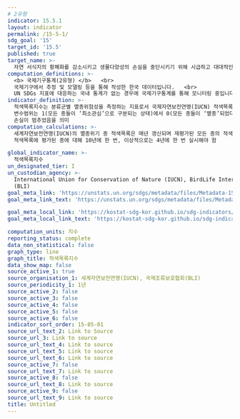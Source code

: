 ```yaml
---
# 2유형
indicator: 15.5.1
layout: indicator
permalink: /15-5-1/
sdg_goal: '15'
target_id: '15.5'
published: true
target_name: >-
  자연 서식지의 황폐화를 감소시키고 생물다양성의 손실을 중단시키기 위해 시급하고 대대적인 조치를 취하고 2020년까지 멸종위기 종을 보호하고 멸종을 예방
computation_definitions: >-
  <b> 국제기구통계(2유형) </b>   <br>
  국제기구에서 추정 및 모델링 등을 통해 작성한 한국 데이터입니다.   <br>
  UN SDGs 지표에 대응하는 국내 통계가 없는 경우에 국제기구통계를 통해 모니터링 중입니다. indicator_name: 적색목록지수
indicator_definition: >-
  적색목록지수는 분류군별 멸종위험성을 측정하는 지표로서 국제자연보전연맹(IUCN) 적색목록의 각 카테고리별 멸종위기종 수의 변동에 기반하여 산출
  변수범위는 1(모든 종들이 ‘최소관심’으로 구분되는 상태)에서 0(모든 종들이 ‘멸종’되었다고 구분되는 상태)사이로, 세계자연보전연맹(IUCN) 적색목록지수가 1인 것은 생물다양성 
  손실이 멈추었음을 의미
computation_calculations: >-
  세계자연보전연맹(IUCN)의 멸종위기 종 적색목록은 매년 갱신되며 재평가된 모든 종의 적색목록 지수도 대게 함께 발표멸종 위험의 재평가는 세계자연보전연맹(IUCN) 멸종위기종 
  적색목록에 평가된 종에 대해 10년에 한 번, 이상적으로는 4년에 한 번 실시해야 함

global_indicator_name: >-
  적색목록지수
un_designated_tier: I
un_custodian_agency: >-
  International Union for Conservation of Nature (IUCN), BirdLife International
  (BLI)
goal_meta_link: 'https://unstats.un.org/sdgs/metadata/files/Metadata-15-05-01.pdf'
goal_meta_link_text: 'https://unstats.un.org/sdgs/metadata/files/Metadata-15-05-01.pdf'

goal_meta_local_link: 'https://kostat-sdg-kor.github.io/sdg-indicators/public/data/Metadata-15-05-01_KOR.pdf'
goal_meta_local_link_text: 'https://kostat-sdg-kor.github.io/sdg-indicators/public/data/Metadata-15-05-01_KOR.pdf'

computation_units: 지수
reporting_status: complete
data_non_statistical: false
graph_type: line
graph_title: 적색목록지수
data_show_map: false
source_active_1: true
source_organisation_1: 세계자연보전연맹(IUCN), 국제조류보호협회(BLI)
source_periodicity_1: 1년
source_active_2: false
source_active_3: false
source_active_4: false
source_active_5: false
source_active_6: false
indicator_sort_order: 15-05-01
source_url_text_2: Link to Source
source_url_3: Link to source
source_url_text_4: Link to source
source_url_text_5: Link to source
source_url_text_6: Link to source
source_active_7: false
source_url_text_7: Link to source
source_active_8: false
source_url_text_8: Link to source
source_active_9: false
source_url_text_9: Link to source
title: Untitled
---
```

